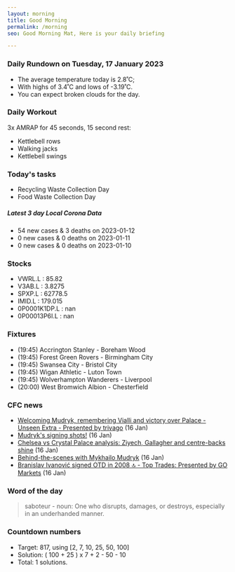 ```yaml
---
layout: morning
title: Good Morning
permalink: /morning
seo: Good Morning Mat, Here is your daily briefing

---
```


<!-- weather_marker starts -->
### Daily Rundown on Tuesday, 17 January 2023

- The average temperature today is 2.8˚C;
- With highs of 3.4˚C and lows of -3.19˚C.
- You can expect broken clouds for the day.

<!-- weather_marker ends -->

### Daily Workout
<!-- workout_marker starts -->
3x AMRAP for 45 seconds, 15 second rest:

- Kettlebell rows
- Walking jacks
- Kettlebell swings

<!-- workout_marker ends -->

### Today's tasks
<!-- task_marker starts -->
- Recycling Waste Collection Day
- Food Waste Collection Day

<!-- task_marker ends -->

<!-- c19_marker starts -->
##### Latest 3 day Local Corona Data

- 54 new cases & 3 deaths on 2023-01-12
- 0 new cases & 0 deaths on 2023-01-11
- 0 new cases & 0 deaths on 2023-01-10

<!-- c19_marker ends -->

### Stocks

<!-- stocks_marker starts -->

- VWRL.L : 85.82
- V3AB.L : 3.8275
- SPXP.L : 62778.5
- IMID.L : 179.015
- 0P0001K1DP.L : nan
- 0P00013P6I.L : nan

<!-- stocks_marker ends -->

### Fixtures

<!-- sports_marker starts -->

<ul>
<li>(19:45) Accrington Stanley - Boreham Wood</li>
<li>(19:45) Forest Green Rovers - Birmingham City</li>
<li>(19:45) Swansea City - Bristol City</li>
<li>(19:45) Wigan Athletic - Luton Town</li>
<li>(19:45) Wolverhampton Wanderers - Liverpool</li>
<li>(20:00) West Bromwich Albion - Chesterfield</li>
</ul>

<!-- sports_marker ends -->

### CFC news

<!-- cfc_marker starts -->
- [Welcoming Mudryk, remembering Vialli and victory over Palace - Unseen Extra - Presented by trivago](https://chelseafc.com/en/video/welcoming-mudryk-remembering-vialli-and-victory-over-palace-or-unseen-extra) (16 Jan)
- [Mudryk's signing shots!](https://chelseafc.com/en/news/article/mudryks-signing-shots) (16 Jan)
- [Chelsea vs Crystal Palace analysis: Ziyech, Gallagher and centre-backs shine](https://chelseafc.com/en/news/article/chelsea-vs-crystal-palace-analysis-ziyech-gallagher-and-centre-backs-shine) (16 Jan)
- [Behind-the-scenes with Mykhailo Mudryk](https://chelseafc.com/en/video/behind-the-scenes-with-mykhailo-mudryk) (16 Jan)
- [Branislav Ivanović signed OTD in 2008  🔝 - Top Trades: Presented by GO Markets](https://chelseafc.com/en/video/branislav-ivanovic-signed-otd-in-2008-or-top-trades-presented-by-go-markets) (16 Jan)

<!-- cfc_marker ends -->

### Word of the day
<!-- word_marker starts -->

 > saboteur - noun: One who disrupts, damages, or destroys, especially in an underhanded manner.

<!-- word_marker ends -->

### Countdown numbers
<!-- game_marker starts -->

- Target: 817, using [2, 7, 10, 25, 50, 100]
- Solution: ( 100 + 25 ) x 7 + 2 - 50 - 10
- Total: 1 solutions.

<!-- game_marker ends -->
